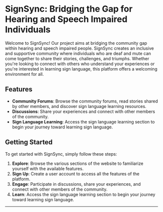 # SignSync: Bridging the Gap for Hearing and Speech Impaired Individuals

Welcome to SignSync! Our project aims at bridging the community gap within hearing and speech impaired people. SignSync creates an inclusive and supportive community where individuals who are deaf and mute can come together to share their stories, challenges, and triumphs. Whether you're looking to connect with others who understand your experiences or you're interested in learning sign language, this platform offers a welcoming environment for all.

## Features

- **Community Forums**: Browse the community forums, read stories shared by other members, and discover sign language learning resources.
- **Discussions**: Share your experiences and connect with other members of the community.
- **Sign Language Learning**: Access the sign language learning section to begin your journey toward learning sign language.

## Getting Started

To get started with SignSync, simply follow these steps:

1. **Explore**: Browse the various sections of the website to familiarize yourself with the available features.
2. **Sign Up**: Create a user account to access all the features of the platform.
3. **Engage**: Participate in discussions, share your experiences, and connect with other members of the community.
4. **Learn**: Access the sign language learning section to begin your journey toward learning sign language.



---


